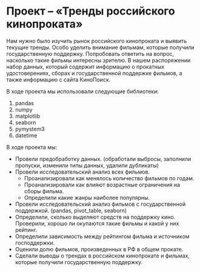 # Проект – «Тренды российского кинопроката»

  Нам нужно было изучить рынок российского кинопроката и выявить текущие тренды. Особо уделить внимание фильмам, которые получили государственную поддержку. Попробовать ответить на вопрос, насколько такие фильмы интересны зрителю. 
В нашем распоряжении набор данных, который содержит информацию о прокатных удостоверениях, сборах и государственной поддержке фильмов, а также информацию с сайта КиноПоиск.

В ходе проекта мы использовали следующие библиотеки:
1. pandas
2. numpy
3. matplotlib
4. seaborn
5. pymystem3
6. datetime

В ходе проекта мы:
-	Провели предобработку данных. (обработали выбросы, заполнили пропуски, изменили типы данных, удалили дубликаты)
- Провели исследовательский анализ всех фильмов. 
  - Проанализировали как менялось количество фильмов по годам.
  - Проанализировали как влияют возрастные ограничения на сборы фильма.
  - Определили какие жанры наиболее популярны.
-	Провели исследовательский анализ фильмов с государственной поддержкой. (pandas, pivot_table, seaborn)
  - Определили, сколько выделяют средств на поддержку кино. Проверили, хорошо ли окупаются такие фильмы и какой у них рейтинг.
  - Определили зависимость между рейтингом фильма и источником господдержки.
  - Оценили долю фильмов, произведенных в РФ в общем прокате.
-	Сделали выводы о трендах в российском кинопрокате и фильмах, которые получили государственную поддержку.

